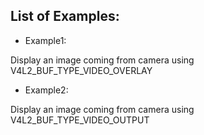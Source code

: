 List of Examples:
-----------------

- Example1: 

Display an image coming from camera using V4L2_BUF_TYPE_VIDEO_OVERLAY 

- Example2: 

Display an image coming from camera using V4L2_BUF_TYPE_VIDEO_OUTPUT 

